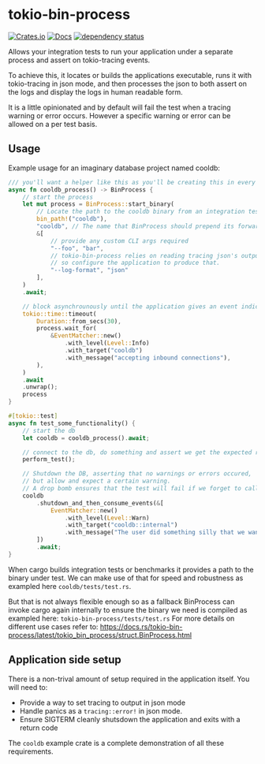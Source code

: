 # tokio-bin-process

[![Crates.io](https://img.shields.io/crates/v/tokio-bin-process.svg)](https://crates.io/crates/tokio-bin-process)
[![Docs](https://docs.rs/tokio-bin-process/badge.svg)](https://docs.rs/tokio-bin-process)
[![dependency status](https://deps.rs/repo/github/shotover/tokio-bin-process/status.svg)](https://deps.rs/repo/github/shotover/tokio-bin-process)

Allows your integration tests to run your application under a separate process and assert on tokio-tracing events.

To achieve this, it locates or builds the applications executable,
runs it with tokio-tracing in json mode,
and then processes the json to both assert on the logs and display the logs in human readable form.

It is a little opinionated and by default will fail the test when a tracing warning or error occurs.
However a specific warning or error can be allowed on a per test basis.

## Usage

Example usage for an imaginary database project named cooldb:

```rust
/// you'll want a helper like this as you'll be creating this in every integration test.
async fn cooldb_process() -> BinProcess {
    // start the process
    let mut process = BinProcess::start_binary(
        // Locate the path to the cooldb binary from an integration test or benchmark
        bin_path!("cooldb"),
        "cooldb", // The name that BinProcess should prepend its forwarded logs with
        &[
            // provide any custom CLI args required
            "--foo", "bar",
            // tokio-bin-process relies on reading tracing json's output,
            // so configure the application to produce that.
            "--log-format", "json"
        ],
    )
    .await;

    // block asynchrounously until the application gives an event indicating that its ready
    tokio::time::timeout(
        Duration::from_secs(30),
        process.wait_for(
            &EventMatcher::new()
                .with_level(Level::Info)
                .with_target("cooldb")
                .with_message("accepting inbound connections"),
        ),
    )
    .await
    .unwrap();
    process
}

#[tokio::test]
async fn test_some_functionality() {
    // start the db
    let cooldb = cooldb_process().await;

    // connect to the db, do something and assert we get the expected result
    perform_test();

    // Shutdown the DB, asserting that no warnings or errors occured,
    // but allow and expect a certain warning.
    // A drop bomb ensures that the test will fail if we forget to call this method.
    cooldb
        .shutdown_and_then_consume_events(&[
            EventMatcher::new()
                .with_level(Level::Warn)
                .with_target("cooldb::internal")
                .with_message("The user did something silly that we want to warn about but is actually expected in this test case")
        ])
        .await;
}
```

When cargo builds integration tests or benchmarks it provides a path to the binary under test.
We can make use of that for speed and robustness as exampled here `cooldb/tests/test.rs`.

But that is not always flexible enough so as a fallback BinProcess can invoke cargo again internally to ensure the binary we need is compiled as exampled here: `tokio-bin-process/tests/test.rs`
For more details on different use cases refer to: <https://docs.rs/tokio-bin-process/latest/tokio_bin_process/struct.BinProcess.html>

## Application side setup

There is a non-trival amount of setup required in the application itself.
You will need to:

* Provide a way to set tracing to output in json mode
* Handle panics as a `tracing::error!` in json mode.
* Ensure SIGTERM cleanly shutsdown the application and exits with a return code

The `cooldb` example crate is a complete demonstration of all these requirements.
